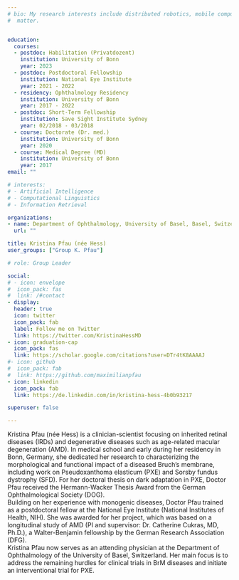 ```yaml
---
# bio: My research interests include distributed robotics, mobile computing and programmable
#  matter.


education:
  courses:
  - postdoc: Habilitation (Privatdozent)
    institution: University of Bonn
    year: 2023
  - postdoc: Postdoctoral Fellowship
    institution: National Eye Institute
    year: 2021 - 2022
  - residency: Ophthalmology Residency
    institution: University of Bonn 
    year: 2017 - 2022
  - postdoc: Short-Term Fellowship
    institution: Save Sight Institute Sydney
    year: 02/2018 - 03/2018
  - course: Doctorate (Dr. med.)
    institution: University of Bonn
    year: 2020
  - course: Medical Degree (MD)
    institution: University of Bonn
    year: 2017
email: ""

# interests:
# - Artificial Intelligence
# - Computational Linguistics
# - Information Retrieval

organizations:
- name: Department of Ophthalmology, University of Basel, Basel, Switzerland
  url: ""

title: Kristina Pfau (née Hess)
user_groups: ["Group K. Pfau"]

# role: Group Leader

social:
# - icon: envelope
#  icon_pack: fas
#  link: /#contact
- display:
  header: true
  icon: twitter
  icon_pack: fab
  label: Follow me on Twitter
  link: https://twitter.com/KristinaHessMD
- icon: graduation-cap
  icon_pack: fas
  link: https://scholar.google.com/citations?user=DTr4tK8AAAAJ
#- icon: github
#  icon_pack: fab
#  link: https://github.com/maximilianpfau
- icon: linkedin
  icon_pack: fab
  link: https://de.linkedin.com/in/kristina-hess-4b0b93217

superuser: false

---
```


Kristina Pfau (née Hess) is a clinician-scientist focusing on inherited retinal diseases (IRDs) and degenerative diseases such as age-related macular degeneration (AMD). In medical school and early during her residency in Bonn, Germany, she dedicated her research to characterizing the morphological and functional impact of a diseased Bruch’s membrane, including work on Pseudoxanthoma elasticum (PXE) and Sorsby fundus dystrophy (SFD). For her doctoral thesis on dark adaptation in PXE, Doctor Pfau received the Hermann-Wacker Thesis Award from the German Ophthalmological Society (DOG).<br/>
Building on her experience with monogenic diseases, Doctor Pfau trained as a postdoctoral fellow at the National Eye Institute (National Institutes of Health, NIH). She was awarded for her project, which was based on a longitudinal study of AMD (PI and supervisor: Dr. Catherine Cukras, MD, Ph.D.), a Walter-Benjamin fellowship by the German Research Association (DFG).<br/>
Kristina Pfau now serves as an attending physician at the Department of Ophthalmology of the University of Basel, Switzerland. Her main focus is to address the remaining hurdles for clinical trials in BrM diseases and initiate an interventional trial for PXE.
